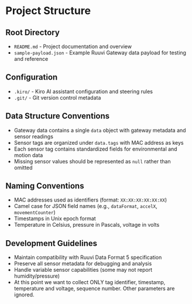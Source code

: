 # Project Structure

## Root Directory
- `README.md` - Project documentation and overview
- `sample-payload.json` - Example Ruuvi Gateway data payload for testing and reference

## Configuration
- `.kiro/` - Kiro AI assistant configuration and steering rules
- `.git/` - Git version control metadata

## Data Structure Conventions
- Gateway data contains a single `data` object with gateway metadata and sensor readings
- Sensor tags are organized under `data.tags` with MAC address as keys
- Each sensor tag contains standardized fields for environmental and motion data
- Missing sensor values should be represented as `null` rather than omitted

## Naming Conventions
- MAC addresses used as identifiers (format: `XX:XX:XX:XX:XX:XX`)
- Camel case for JSON field names (e.g., `dataFormat`, `accelX`, `movementCounter`)
- Timestamps in Unix epoch format
- Temperature in Celsius, pressure in Pascals, voltage in volts

## Development Guidelines
- Maintain compatibility with Ruuvi Data Format 5 specification
- Preserve all sensor metadata for debugging and analysis
- Handle variable sensor capabilities (some may not report humidity/pressure)
- At this point we want to collect ONLY tag identifier, timestamp, temperature and voltage, sequence number. Other parameters are ignored.